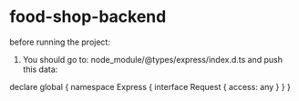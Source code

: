 # food-shop-backend

before running the project:
1. You should go to: node_module/@types/express/index.d.ts and push this data: 

declare global {
    namespace Express {
      interface Request {
        access: any
      }
    }
}